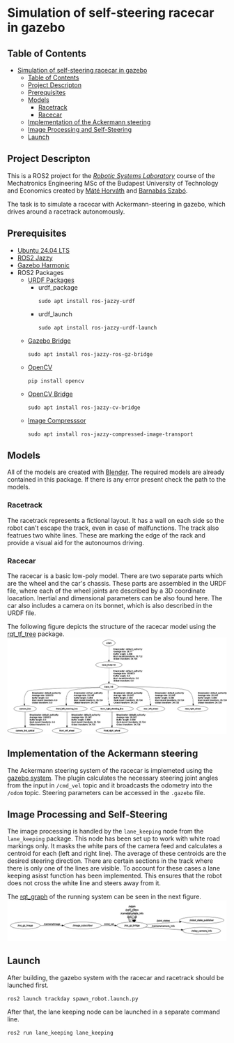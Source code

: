 # Simulation of self-steering racecar in gazebo #

## Table of Contents ##
- [Simulation of self-steering racecar in gazebo](#simulation-of-self-steering-racecar-in-gazebo)
  - [Table of Contents](#table-of-contents)
  - [Project Descripton](#project-descripton)
  - [Prerequisites](#prerequisites)
  - [Models](#models)
    - [Racetrack](#racetrack)
    - [Racecar](#racecar)
  - [Implementation of the Ackermann steering](#implementation-of-the-ackermann-steering)
  - [Image Processing and Self-Steering](#image-processing-and-self-steering)
  - [Launch](#launch)

## Project Descripton ##
This is a ROS2 project for the [*Robotic Systems Laboratory*](https://oktatas.gpk.bme.hu/tad/en/tantargy/BMEGEMINMRL) course of the Mechatronics Engineering MSc of the Budapest University of Technology and Economics created by [Máté Horváth](https://github.com/horvmate02) and [Barnabás Szabó](https://github.com/barnus877]).

The task is to simulate a racecar with Ackermann-steering in gazebo, which drives around a racetrack autonomously. 

## Prerequisites ##
- [Ubuntu 24.04 LTS](https://ubuntu.com/download/desktop)
- [ROS2 Jazzy](https://docs.ros.org/en/jazzy/Installation.html)
- [Gazebo Harmonic](https://gazebosim.org/docs/harmonic/ros_installation/)
- ROS2 Packages
  - [URDF Packages](https://docs.ros.org/en/jazzy/Tutorials/Intermediate/URDF/URDF-Main.html)
      - urdf_package
        ```
        sudo apt install ros-jazzy-urdf
        ```
      - urdf_launch
        ```
        sudo apt install ros-jazzy-urdf-launch
        ```
  - [Gazebo Bridge](https://docs.ros.org/en/jazzy/p/ros_gz_bridge/)
    ```
    sudo apt install ros-jazzy-ros-gz-bridge
    ```
  - [OpenCV](https://opencv.org/)
    ```
    pip install opencv
    ```
  - [OpenCV Bridge](https://index.ros.org/p/cv_bridge/)
    ```
    sudo apt install ros-jazzy-cv-bridge
    ```
  - [Image Compresssor](https://docs.ros.org/en/ros2_packages/jazzy/api/image_transport/)
    ```
    sudo apt install ros-jazzy-compressed-image-transport
    ```

## Models ##
All of the models are created with [Blender](https://www.blender.org/). The required models are already contained in this package. If there is any error present check the path to the models.
### Racetrack ###
The racetrack represents a fictional layout. It has a wall on each side so the robot can't escape the track, even in case of malfunctions. The track also featrues two white lines. These are marking the edge of the rack and provide a visual aid for the autonoumos driving.
### Racecar ###
The racecar is a basic low-poly model. There are two separate parts which are the wheel and the car's chassis. These parts are assembled in the URDF file, where each of the wheel joints are described by a 3D coordinate loacation. Inertial and dimensional parameters can be also found here. The car also includes a camera on its bonnet, which is also described in the URDF file.

The following figure depicts the structure of the racecar model using the [rqt_tf_tree](https://wiki.ros.org/rqt_tf_tree) package.
![rqt_tf_tree of the racecar](assets/rqt_tf_tree.png)

## Implementation of the Ackermann steering ##
The Ackermann steering system of the racecar is implemeted using the [gazebo system](https://gazebosim.org/api/gazebo/6/classignition_1_1gazebo_1_1systems_1_1AckermannSteering.html). The plugin calculates the necessary steering joint angles from the input in ```/cmd_vel``` topic and it broadcasts the odometry into the ```/odom``` topic. Steering parameters can be accessed in the ```.gazebo``` file.

## Image Processing and Self-Steering ##
The image processing is handled by the ```lane_keeping``` node from the ```lane_keeping``` package. This node has been set up to work with white road markings only. It masks the white pars of the camera feed and calculates a centroid for each (left and right line). The average of these centroids are the desired steering direction. There are certain sections in the track where there is only one of the lines are visible. To account for these cases a lane keeping asisst function has been implemented. This ensures that the robot does not cross the white line and steers away from it.

The [rqt_graph](https://wiki.ros.org/rqt_graph) of the running system can be seen in the next figure.
![rqt_graph](assets/rqt_graph.png)

## Launch ##
After building, the gazebo system with the racecar and racetrack should be launched first.
```
ros2 launch trackday spawn_robot.launch.py
```
After that, the lane keeping node can be launched in a separate command line.
```
ros2 run lane_keeping lane_keeping
```
